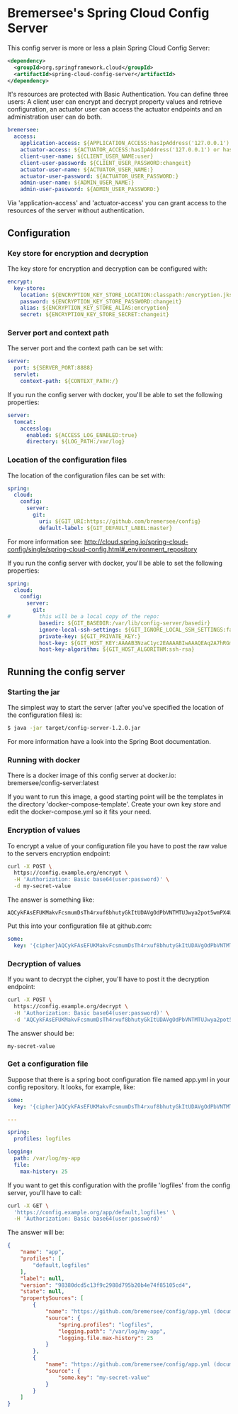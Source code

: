 # Bremersee's Spring Cloud Config Server

This config server is more or less a plain Spring Cloud Config Server:

```xml
<dependency>
  <groupId>org.springframework.cloud</groupId>
  <artifactId>spring-cloud-config-server</artifactId>
</dependency>
```

It's resources are protected with Basic Authentication. You can define three users: 
A client user can encrypt and decrypt property values and retrieve configuration,
an actuator user can access the actuator endpoints and an administration user can do both.

```yaml
bremersee:
  access:
    application-access: ${APPLICATION_ACCESS:hasIpAddress('127.0.0.1') or hasIpAddress('::1')}
    actuator-access: ${ACTUATOR_ACCESS:hasIpAddress('127.0.0.1') or hasIpAddress('::1')}
    client-user-name: ${CLIENT_USER_NAME:user}
    client-user-password: ${CLIENT_USER_PASSWORD:changeit}
    actuator-user-name: ${ACTUATOR_USER_NAME:}
    actuator-user-password: ${ACTUATOR_USER_PASSWORD:}
    admin-user-name: ${ADMIN_USER_NAME:}
    admin-user-password: ${ADMIN_USER_PASSWORD:}
```

Via 'application-access' and 'actuator-access' you can grant access to the resources of the server 
without authentication.

## Configuration

### Key store for encryption and decryption

The key store for encryption and decryption can be configured with:

```yaml
encrypt:
  key-store:
    location: ${ENCRYPTION_KEY_STORE_LOCATION:classpath:/encryption.jks}
    password: ${ENCRYPTION_KEY_STORE_PASSWORD:changeit}
    alias: ${ENCRYPTION_KEY_STORE_ALIAS:encryption}
    secret: ${ENCRYPTION_KEY_STORE_SECRET:changeit}
```

### Server port and context path

The server port and the context path can be set with:

```yaml
server:
  port: ${SERVER_PORT:8888}
  servlet:
    context-path: ${CONTEXT_PATH:/}
```

If you run the config server with docker, you'll be able to set the following properties:

```yaml
server:
  tomcat:
    accesslog:
      enabled: ${ACCESS_LOG_ENABLED:true}
      directory: ${LOG_PATH:/var/log}
```

### Location of the configuration files

The location of the configuration files can be set with:

```yaml
spring:
  cloud:
    config:
      server:
        git:
          uri: ${GIT_URI:https://github.com/bremersee/config}
          default-label: ${GIT_DEFAULT_LABEL:master}
```

For more information see: 
http://cloud.spring.io/spring-cloud-config/single/spring-cloud-config.html#_environment_repository

If you run the config server with docker, you'll be able to set the following properties:

```yaml
spring:
  cloud:
    config:
      server:
        git:
#         this will be a local copy of the repo:
          basedir: ${GIT_BASEDIR:/var/lib/config-server/basedir}
          ignore-local-ssh-settings: ${GIT_IGNORE_LOCAL_SSH_SETTINGS:false}
          private-key: ${GIT_PRIVATE_KEY:}
          host-key: ${GIT_HOST_KEY:AAAAB3NzaC1yc2EAAAABIwAAAQEAq2A7hRGmdnm9tUDbO9IDSwBK6TbQa+PXYPCPy6rbTrTtw7PHkccKrpp0yVhp5HdEIcKr6pLlVDBfOLX9QUsyCOV0wzfjIJNlGEYsdlLJizHhbn2mUjvSAHQqZETYP81eFzLQNnPHt4EVVUh7VfDESU84KezmD5QlWpXLmvU31/yMf+Se8xhHTvKSCZIFImWwoG6mbUoWf9nzpIoaSjB+weqqUUmpaaasXVal72J+UX2B+2RPW3RcT0eOzQgqlJL3RKrTJvdsjE3JEAvGq3lGHSZXy28G3skua2SmVi/w4yCE6gbODqnTWlg7+wC604ydGXA8VJiS5ap43JXiUFFAaQ==}
          host-key-algorithm: ${GIT_HOST_ALGORITHM:ssh-rsa}
```

## Running the config server

### Starting the jar

The simplest way to start the server (after you've specified the location of the configuration 
files) is:

```bash
$ java -jar target/config-server-1.2.0.jar
```

For more information have a look into the Spring Boot documentation.

### Running with docker

There is a docker image of this config server at docker.io: bremersee/config-server:latest

If you want to run this image, a good starting point will be the templates in the directory 
'docker-compose-template'. Create your own key store and edit the docker-compose.yml so it fits
your need.

### Encryption of values

To encrypt a value of your configuration file you have to post the raw value to the servers 
encryption endpoint:

```bash
curl -X POST \
  https://config.example.org/encrypt \
  -H 'Authorization: Basic base64(user:password)' \
  -d my-secret-value
```

The answer is something like:

```
AQCykFAsEFUKMakvFcsmumDsTh4rxuf8bhutyGkItUDAVgOdPbVNTMTUJwya2pot5wmPX4UEXhCShQ+aDu42CMQz4ap78QP7fdcruQYAbimbhGDmL9voyhNDCYQ6ywUQTXj8VfVo+KOL/LtQymoWljhhFHmzsXEG/cojvh0jpYKthPidWOpcmS10uMvrMgPQn9sCGGB/L1EBQjQsMGV+QnQHPn7dRhbmIlm6BJnOyrQPyUv+mqBLQEGoWxSBkm9TQPSyMHW926qpkL5gVHXzV/TDMbY3T5Te4eqv23QKTyuKMJ6usROsG1BJ1WH+fXTSt4gJtA2xJUm7DSIJfiUM0GkDqJ5A9S5uiHj0g9CptP4sXSK0HNnOiakVXU7SGEc4byA=
```

Put this into your configuration file at github.com:

```yaml
some:
  key: '{cipher}AQCykFAsEFUKMakvFcsmumDsTh4rxuf8bhutyGkItUDAVgOdPbVNTMTUJwya2pot5wmPX4UEXhCShQ+aDu42CMQz4ap78QP7fdcruQYAbimbhGDmL9voyhNDCYQ6ywUQTXj8VfVo+KOL/LtQymoWljhhFHmzsXEG/cojvh0jpYKthPidWOpcmS10uMvrMgPQn9sCGGB/L1EBQjQsMGV+QnQHPn7dRhbmIlm6BJnOyrQPyUv+mqBLQEGoWxSBkm9TQPSyMHW926qpkL5gVHXzV/TDMbY3T5Te4eqv23QKTyuKMJ6usROsG1BJ1WH+fXTSt4gJtA2xJUm7DSIJfiUM0GkDqJ5A9S5uiHj0g9CptP4sXSK0HNnOiakVXU7SGEc4byA='
```

### Decryption of values

If you want to decrypt the cipher, you'll have to post it the decryption endpoint:

```bash
curl -X POST \
  https://config.example.org/decrypt \
  -H 'Authorization: Basic base64(user:password)' \
  -d 'AQCykFAsEFUKMakvFcsmumDsTh4rxuf8bhutyGkItUDAVgOdPbVNTMTUJwya2pot5wmPX4UEXhCShQ+aDu42CMQz4ap78QP7fdcruQYAbimbhGDmL9voyhNDCYQ6ywUQTXj8VfVo+KOL/LtQymoWljhhFHmzsXEG/cojvh0jpYKthPidWOpcmS10uMvrMgPQn9sCGGB/L1EBQjQsMGV+QnQHPn7dRhbmIlm6BJnOyrQPyUv+mqBLQEGoWxSBkm9TQPSyMHW926qpkL5gVHXzV/TDMbY3T5Te4eqv23QKTyuKMJ6usROsG1BJ1WH+fXTSt4gJtA2xJUm7DSIJfiUM0GkDqJ5A9S5uiHj0g9CptP4sXSK0HNnOiakVXU7SGEc4byA='
```

The answer should be:

```
my-secret-value
```

### Get a configuration file

Suppose that there is a spring boot configuration file named app.yml in your config repository.
It looks, for example, like:

```yaml
some:
  key: '{cipher}AQCykFAsEFUKMakvFcsmumDsTh4rxuf8bhutyGkItUDAVgOdPbVNTMTUJwya2pot5wmPX4UEXhCShQ+aDu42CMQz4ap78QP7fdcruQYAbimbhGDmL9voyhNDCYQ6ywUQTXj8VfVo+KOL/LtQymoWljhhFHmzsXEG/cojvh0jpYKthPidWOpcmS10uMvrMgPQn9sCGGB/L1EBQjQsMGV+QnQHPn7dRhbmIlm6BJnOyrQPyUv+mqBLQEGoWxSBkm9TQPSyMHW926qpkL5gVHXzV/TDMbY3T5Te4eqv23QKTyuKMJ6usROsG1BJ1WH+fXTSt4gJtA2xJUm7DSIJfiUM0GkDqJ5A9S5uiHj0g9CptP4sXSK0HNnOiakVXU7SGEc4byA='

---

spring:
  profiles: logfiles

logging:
  path: /var/log/my-app
  file:
    max-history: 25
```

If you want to get this configuration with the profile 'logfiles' from the config server, you'll
have to call:

```bash
curl -X GET \
  'https://config.example.org/app/default,logfiles' \
  -H 'Authorization: Basic base64(user:password)'
```

The answer will be:

```json
{
    "name": "app",
    "profiles": [
        "default,logfiles"
    ],
    "label": null,
    "version": "98380dcd5c13f9c2988d795b20b4e74f85105cd4",
    "state": null,
    "propertySources": [
        {
            "name": "https://github.com/bremersee/config/app.yml (document #1)",
            "source": {
                "spring.profiles": "logfiles",
                "logging.path": "/var/log/my-app",
                "logging.file.max-history": 25
            }
        },
        {
            "name": "https://github.com/bremersee/config/app.yml (document #0)",
            "source": {
                "some.key": "my-secret-value"
            }
        }
    ]
}
```